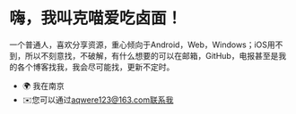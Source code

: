 
嗨，我叫克喵爱吃卤面！[](https://user-images.githubusercontent.com/18350557/176309783-0785949b-9127-417c-8b55-ab5a4333674e.gif)  
===================================================   
一个普通人，喜欢分享资源，重心倾向于Android，Web，Windows；iOS用不到，所以不刻意找，不破解，有什么想要的可以在邮箱，GitHub，电报甚至是我的各个博客找我，我会尽可能找，更新不定时。 
* 🌍 我在南京 
* ✉️您可以通过[aqwere123@163.com联系我](mailto:aqwere123@163.com)[](mailto:aqwere123@163.com)
